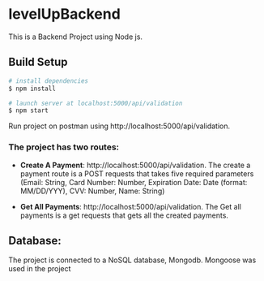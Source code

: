 # levelUpBackend
This is a Backend Project using Node js. 

## Build Setup
```bash
# install dependencies
$ npm install

# launch server at localhost:5000/api/validation
$ npm start
```

Run project on postman using http://localhost:5000/api/validation.

### The project has two routes:
- **Create A Payment**: http://localhost:5000/api/validation.
The create a payment route is a POST requests that takes five required parameters (Email: String, Card Number: Number, Expiration Date: Date (format: MM/DD/YYY), CVV: Number, Name: String)

- **Get All Payments**: http://localhost:5000/api/validation. The Get all payments is a get requests that gets all the created payments.

## Database: 
The project is connected to a NoSQL database, Mongodb. Mongoose was used in the project

